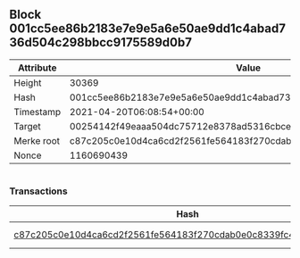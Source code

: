 ## Block 001cc5ee86b2183e7e9e5a6e50ae9dd1c4abad736d504c298bbcc9175589d0b7

Attribute | Value
--- | ---
Height | 30369
Hash | 001cc5ee86b2183e7e9e5a6e50ae9dd1c4abad736d504c298bbcc9175589d0b7
Timestamp | 2021-04-20T06:08:54+00:00
Target | 00254142f49eaaa504dc75712e8378ad5316cbcead634704b3734b6271167cc4
Merke root | c87c205c0e10d4ca6cd2f2561fe564183f270cdab0e0c8339fc44f5987068477
Nonce | 1160690439

```

```

### Transactions

Hash | Amount
--- | ---
[c87c205c0e10d4ca6cd2f2561fe564183f270cdab0e0c8339fc44f5987068477](c87c205c0e10d4ca6cd2f2561fe564183f270cdab0e0c8339fc44f5987068477.md) | 10.00000000 SKEPTI 
